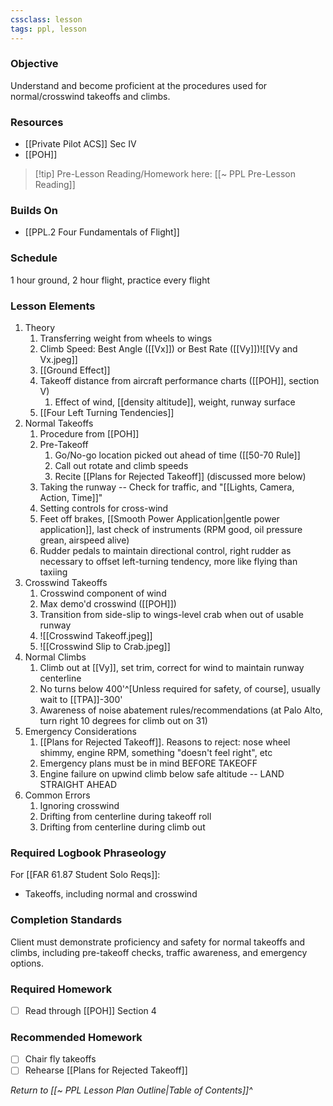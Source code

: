 ```yaml
---
cssclass: lesson
tags: ppl, lesson
---
```

### Objective
Understand and become proficient at the procedures used for normal/crosswind takeoffs and climbs. 

### Resources
- [[Private Pilot ACS]] Sec IV
- [[POH]]

> [!tip] Pre-Lesson Reading/Homework here: [[~ PPL Pre-Lesson Reading]]

### Builds On
- [[PPL.2 Four Fundamentals of Flight]]

### Schedule
1 hour ground, 2 hour flight, practice every flight

### Lesson Elements
1. Theory
	1. Transferring weight from wheels to wings
	2. Climb Speed: Best Angle ([[Vx]]) or Best Rate ([[Vy]])![[Vy and Vx.jpeg]]
	3. [[Ground Effect]]
	4. Takeoff distance from aircraft performance charts ([[POH]], section V)
		1. Effect of wind, [[density altitude]], weight, runway surface
	6. [[Four Left Turning Tendencies]]
2. Normal Takeoffs
	1. Procedure from [[POH]]
	2. Pre-Takeoff
		1. Go/No-go location picked out ahead of time ([[50-70 Rule]]
		2. Call out rotate and climb speeds
		3. Recite [[Plans for Rejected Takeoff]] (discussed more below)
	3. Taking the runway -- Check for traffic, and "[[Lights, Camera, Action, Time]]"
	4. Setting controls for cross-wind
	5. Feet off brakes, [[Smooth Power Application|gentle power application]], last check of instruments (RPM good, oil pressure grean, airspeed alive)
	6. Rudder pedals to maintain directional control, right rudder as necessary to offset left-turning tendency, more like flying than taxiing
3. Crosswind Takeoffs
	1. Crosswind component of wind
	3. Max demo'd crosswind ([[POH]])
	2. Transition from side-slip to wings-level crab when out of usable runway
	3. ![[Crosswind Takeoff.jpeg]]
	4. ![[Crosswind Slip to Crab.jpeg]]
5. Normal Climbs 
	1. Climb out at [[Vy]], set trim, correct for wind to maintain runway centerline
	2. No turns below 400'^[Unless required for safety, of course], usually wait to [[TPA]]-300'
	3. Awareness of noise abatement rules/recommendations (at Palo Alto, turn right 10 degrees for climb out on 31)
6. Emergency Considerations
	1. [[Plans for Rejected Takeoff]]. Reasons to reject: nose wheel shimmy, engine RPM, something "doesn't feel right", etc
	2. Emergency plans must be in mind BEFORE TAKEOFF
	3. Engine failure on upwind climb below safe altitude -- LAND STRAIGHT AHEAD
7. Common Errors
	1. Ignoring crosswind
	2. Drifting from centerline during takeoff roll
	3. Drifting from centerline during climb out

### Required Logbook Phraseology
For [[FAR 61.87 Student Solo Reqs]]: 
- Takeoffs, including normal and crosswind

### Completion Standards
Client must demonstrate proficiency and safety for normal takeoffs and climbs, including pre-takeoff checks, traffic awareness, and emergency options.

### Required Homework
 - [ ] Read through [[POH]] Section 4

### Recommended Homework 
- [ ] Chair fly takeoffs
- [ ] Rehearse [[Plans for Rejected Takeoff]]

*Return to [[~ PPL Lesson Plan Outline|Table of Contents]]^*
